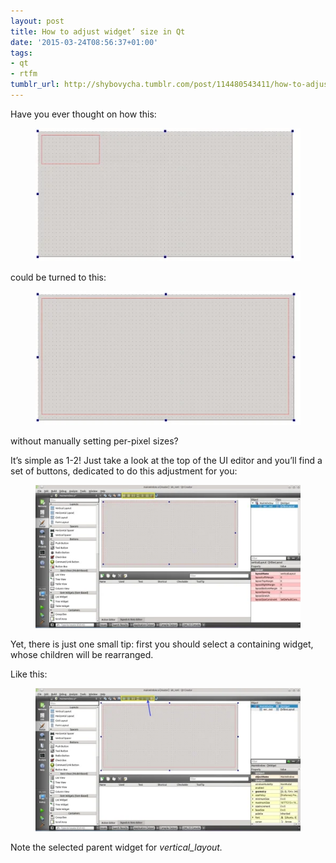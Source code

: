 ```yaml
---
layout: post
title: How to adjust widget’ size in Qt
date: '2015-03-24T08:56:37+01:00'
tags:
- qt
- rtfm
tumblr_url: http://shybovycha.tumblr.com/post/114480543411/how-to-adjust-widget-size-in-qt
---
```

<p>Have you ever thought on how this:</p>

<p><figure data-orig-height="368" data-orig-width="734"><img src="/images/tumblr/qt_adjust_widget/tumblr_inline_nlphu7Lp7Q1qh5oee_500.webp" data-orig-height="368" data-orig-width="734"/></figure></p>

<p>could be turned to this:</p>

<p><figure data-orig-height="369" data-orig-width="730"><img src="/images/tumblr/qt_adjust_widget/tumblr_inline_nlphuiqjyZ1qh5oee_500.webp" data-orig-height="369" data-orig-width="730"/></figure></p>

<p>without manually setting per-pixel sizes?</p>

<p>It’s simple as 1-2! Just take a look at the top of the UI editor and you’ll find a set of buttons, dedicated to do this adjustment for you:</p>

<p><figure data-orig-height="737" data-orig-width="1366"><img src="/images/tumblr/qt_adjust_widget/tumblr_inline_nlpi06oySm1qh5oee_500.webp" data-orig-height="737" data-orig-width="1366"/></figure></p>

<p>Yet, there is just one small tip: first you should select a containing widget, whose children will be rearranged.</p>

<p>Like this:</p>

<p><figure data-orig-height="737" data-orig-width="1366"><img src="/images/tumblr/qt_adjust_widget/tumblr_inline_nlpi0pvXoe1qh5oee_500.webp" data-orig-height="737" data-orig-width="1366"/></figure></p>

<p>Note the selected parent widget for <i>vertical_layout.</i></p>
